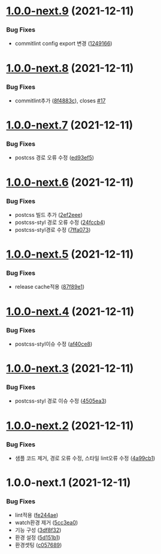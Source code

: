 # [1.0.0-next.9](https://github.com/jl917/checker/compare/v1.0.0-next.8...v1.0.0-next.9) (2021-12-11)


### Bug Fixes

* commitlint config export 변경 ([1249166](https://github.com/jl917/checker/commit/1249166f1032a5421a953974edc01aefc46ab105))

# [1.0.0-next.8](https://github.com/jl917/checker/compare/v1.0.0-next.7...v1.0.0-next.8) (2021-12-11)


### Bug Fixes

* commitlint추가 ([8f4883c](https://github.com/jl917/checker/commit/8f4883c63c7c46a384dc2d98f584b2ace7020bb8)), closes [#17](https://github.com/jl917/checker/issues/17)

# [1.0.0-next.7](https://github.com/jl917/checker/compare/v1.0.0-next.6...v1.0.0-next.7) (2021-12-11)


### Bug Fixes

* postcss 경로 오류 수정 ([ed93ef5](https://github.com/jl917/checker/commit/ed93ef563a1b06d01a1ff55bcc4aaa4c45c6a7d8))

# [1.0.0-next.6](https://github.com/jl917/checker/compare/v1.0.0-next.5...v1.0.0-next.6) (2021-12-11)


### Bug Fixes

* postcss 빌드 추가 ([2ef2eee](https://github.com/jl917/checker/commit/2ef2eee8671ff6d48fd54145e4406054216c05ff))
* postcss-styl 경로 오류 수정 ([24fccb4](https://github.com/jl917/checker/commit/24fccb49713feecb589fe11d45a742f3f57afd58))
* postcss-styl경로 수정 ([7ffa073](https://github.com/jl917/checker/commit/7ffa073c020115f46668831184742035a732669d))

# [1.0.0-next.5](https://github.com/jl917/checker/compare/v1.0.0-next.4...v1.0.0-next.5) (2021-12-11)


### Bug Fixes

* release cache적용 ([87f89e1](https://github.com/jl917/checker/commit/87f89e1b44d73522a3ecb75c9f9452125d94376f))

# [1.0.0-next.4](https://github.com/jl917/checker/compare/v1.0.0-next.3...v1.0.0-next.4) (2021-12-11)


### Bug Fixes

* postcss-styl이슈 수정 ([af40ce8](https://github.com/jl917/checker/commit/af40ce8f9de504ea7b0abf084746c0b91d37f565))

# [1.0.0-next.3](https://github.com/jl917/checker/compare/v1.0.0-next.2...v1.0.0-next.3) (2021-12-11)


### Bug Fixes

* postcss-styl 경로 이슈 수정 ([4505ea3](https://github.com/jl917/checker/commit/4505ea33f77b85c18cce47e3e6b8c34da9abfbce))

# [1.0.0-next.2](https://github.com/jl917/checker/compare/v1.0.0-next.1...v1.0.0-next.2) (2021-12-11)


### Bug Fixes

* 샘플 코드 제거, 경로 오류 수정, 스타일 lint오류 수정 ([4a99cb1](https://github.com/jl917/checker/commit/4a99cb14e95ee293c82e8d01d0d97f6d4413c0a4))

# 1.0.0-next.1 (2021-12-11)


### Bug Fixes

* lint적용 ([fe244ae](https://github.com/jl917/checker/commit/fe244aedf0b73bc6e18aaecf54529d148dcc5002))
* watch환경 제거 ([5cc3ea0](https://github.com/jl917/checker/commit/5cc3ea09fcf25a67effad8c43d6023afb46c4f3b))
* 기능 구성 ([3df8f32](https://github.com/jl917/checker/commit/3df8f321a5523e876dd5a46a9d41864d528d6ded))
* 환경 설정 ([5d151b1](https://github.com/jl917/checker/commit/5d151b120a2d94282cc79070598b55172ea1f559))
* 환경셋팅 ([c057689](https://github.com/jl917/checker/commit/c0576894f2961e9df26e4fab32484abe39792493))
